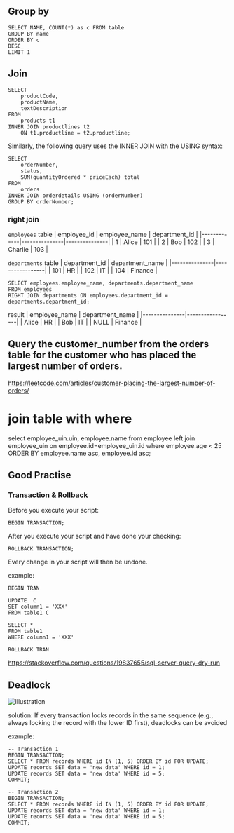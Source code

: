 ## Group by

```
SELECT NAME, COUNT(*) as c FROM table
GROUP BY name
ORDER BY c
DESC
LIMIT 1
```

## Join

```
SELECT
    productCode,
    productName,
    textDescription
FROM
    products t1
INNER JOIN productlines t2
    ON t1.productline = t2.productline;
```

Similarly, the following query uses the INNER JOIN with the USING syntax:

```
SELECT
    orderNumber,
    status,
    SUM(quantityOrdered * priceEach) total
FROM
    orders
INNER JOIN orderdetails USING (orderNumber)
GROUP BY orderNumber;
```

### right join

`employees` table
| employee_id | employee_name | department_id |
|-------------|---------------|---------------|
| 1 | Alice | 101 |
| 2 | Bob | 102 |
| 3 | Charlie | 103 |

`departments` table
| department_id | department_name |
|---------------|-----------------|
| 101 | HR |
| 102 | IT |
| 104 | Finance |

```
SELECT employees.employee_name, departments.department_name
FROM employees
RIGHT JOIN departments ON employees.department_id = departments.department_id;
```

result
| employee_name | department_name |
|---------------|-----------------|
| Alice | HR |
| Bob | IT |
| NULL | Finance |

## Query the customer_number from the orders table for the customer who has placed the largest number of orders.

https://leetcode.com/articles/customer-placing-the-largest-number-of-orders/

# join table with where

select employee_uin.uin, employee.name
from employee
left join employee_uin
on employee.id=employee_uin.id
where employee.age < 25
ORDER BY employee.name asc, employee.id asc;

## Good Practise

### Transaction & Rollback

Before you execute your script:

```
BEGIN TRANSACTION;
```

After you execute your script and have done your checking:

```
ROLLBACK TRANSACTION;
```

Every change in your script will then be undone.

example:

```
BEGIN TRAN

UPDATE  C
SET column1 = 'XXX'
FROM table1 C

SELECT *
FROM table1
WHERE column1 = 'XXX'

ROLLBACK TRAN
```

https://stackoverflow.com/questions/19837655/sql-server-query-dry-run

## Deadlock

![Illustration](https://yuanchieh.page/post/2022/img/0425/01_2.png)

solution:
If every transaction locks records in the same sequence (e.g., always locking the record with the lower ID first), deadlocks can be avoided

example:

```
-- Transaction 1
BEGIN TRANSACTION;
SELECT * FROM records WHERE id IN (1, 5) ORDER BY id FOR UPDATE;
UPDATE records SET data = 'new data' WHERE id = 1;
UPDATE records SET data = 'new data' WHERE id = 5;
COMMIT;

-- Transaction 2
BEGIN TRANSACTION;
SELECT * FROM records WHERE id IN (1, 5) ORDER BY id FOR UPDATE;
UPDATE records SET data = 'new data' WHERE id = 1;
UPDATE records SET data = 'new data' WHERE id = 5;
COMMIT;
```
